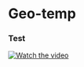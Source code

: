 # Geo-temp

### Test

[![Watch the video](https://cdn.pling.com/img/d/c/0/2/e4fff450a6306e045f5c26801ce31c3efaeb.jpg)](https://youtu.be/aWyk1M0veNU)